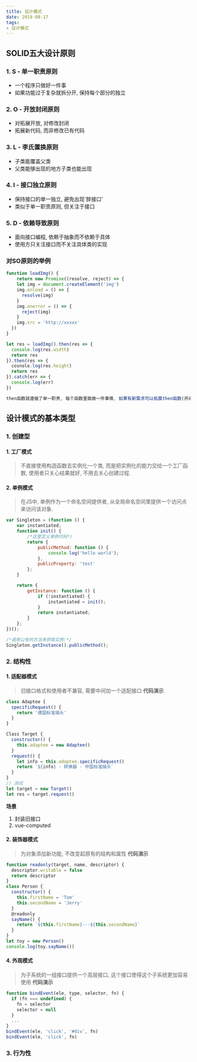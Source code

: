 ```yaml
---
title: 设计模式  
date: 2019-08-17
tags:
- 设计模式
---
```

## SOLID五大设计原则
### 1. S - 单一职责原则
* 一个程序只做好一件事
* 如果功能过于复杂就拆分开, 保持每个部分的独立
### 2. O - 开放封闭原则 
* 对拓展开放, 对修改封闭  
* 拓展新代码, 而非修改已有代码
### 3. L - 李氏置换原则
* 子类能覆盖父类
* 父类能够出现的地方子类也能出现
### 4. I - 接口独立原则
* 保持接口的单一独立, 避免出现'胖接口'
* 类似于单一职责原则, 但关注于接口
### 5. D - 依赖导致原则
* 面向接口编程, 依赖于抽象而不依赖于具体
* 使用方只关注接口而不关注具体类的实现

### 对SO原则的举例
```js
function loadImg() {
    return new Promise((resolve, reject) => {
    let img = document.createElement('img')
    img.onload = () => {
      resolve(img)
    }
    img.onerror = () => {
      reject(img)
    }
    img.src = 'http://xxxxx'
  })
}

let res = loadImg().then(res => {
  console.log(res.width)
  return res
}).then(res => {
  cosnole.log(res.height)
  return res
}).catch(err => {
  console.log(err)
})

then函数就遵循了单一职责, 每个函数里面做一件事情, 如果有新需求可以拓展then函数(开闭原则)
```

## 设计模式的基本类型

### 1. 创建型
#### 1. 工厂模式
>不直接使用构造函数去实例化一个类, 而是把实例化的能力交给一个工厂函数, 使用者只关心结果就好, 不用去关心创建过程. 
#### 2. 单例模式
>在JS中, 单例作为一个命名空间提供者, 从全局命名空间里提供一个访问点来访问该对象.
```js
var Singleton = (function () {
    var instantiated;
    function init() {
        /*这里定义单例代码*/
        return {
            publicMethod: function () {
                console.log('hello world');
            },
            publicProperty: 'test'
        };
    }

    return {
        getInstance: function () {
            if (!instantiated) {
                instantiated = init();
            }
            return instantiated;
        }
    };
})();

/*调用公有的方法来获取实例:*/
Singleton.getInstance().publicMethod();

```
### 2. 结构性
#### 1. 适配器模式
>旧接口格式和使用者不兼容, 需要中间加一个适配接口
**代码演示**
```js
class Adaptee {
  specificRequest() {
    return '德国标准插头'
  }
}

Class Target {
  constructor() {
    this.adaptee = new Adaptee()
  }
  request() {
    let info = this.adaptee.specificRequest()
    return `${info} - 转换器 - 中国标准插头`
  }
}
// 测试
let target = new Target()
let res = target.request()
```
**场景**
1. 封装旧接口
2. vue-computed
#### 2. 装饰器模式
>为对象添加新功能, 不改变起原有的结构和属性
**代码演示**
```js
function readonly(target, name, descriptor) {
  descriptor.writable = false
  return descriptor
}
class Person {
  constructor() {
    this.firstName = 'Tom'
    this.secondName = 'Jerry'
  }
  @readonly
  sayName() {
    return `${this.firstName}---${this.secondName}`
  }
}
let toy = new Person()
console.log(toy.sayName())
```
#### 4. 外观模式
>为子系统的一组接口提供一个高层接口, 这个接口使得这个子系统更加容易使用
**代码演示**
```js
function bindEvent(ele, type, selector, fn) {
  if (fn === undefined) {
    fn = selector
    selector = null
  }
  ...
}
bindEvent(ele, 'click', '#div', fn)
bindEvent(ele, 'click', fn)
```
### 3. 行为性
